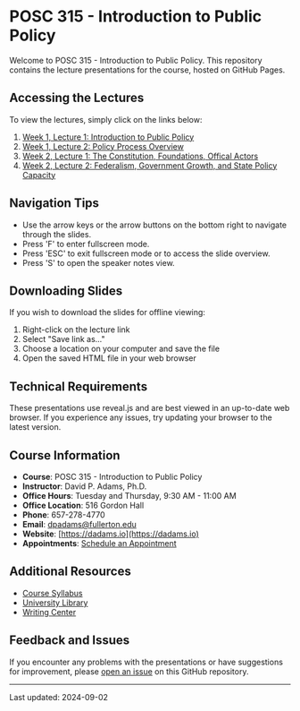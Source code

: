  
# POSC 315 - Introduction to Public Policy

Welcome to POSC 315 - Introduction to Public Policy. This repository contains the lecture presentations for the course, hosted on GitHub Pages.

## Accessing the Lectures

To view the lectures, simply click on the links below:

1. [Week 1, Lecture 1: Introduction to Public Policy](https://dadams-au.github.io/repo-name/week1-lecture1.html)
2. [Week 1, Lecture 2: Policy Process Overview](https://dadams-au.github.io/repo-name/week1-lecture2.html)
3. [Week 2, Lecture 1: The Constitution, Foundations, Offical Actors ](2.1_constitution_foundations/index.html)
4. [Week 2, Lecture 2: Federalism, Government Growth, and State Policy Capacity](2.2_federalism_growth/index.html)


## Navigation Tips

- Use the arrow keys or the arrow buttons on the bottom right to navigate through the slides.
- Press 'F' to enter fullscreen mode.
- Press 'ESC' to exit fullscreen mode or to access the slide overview.
- Press 'S' to open the speaker notes view.

## Downloading Slides

If you wish to download the slides for offline viewing:

1. Right-click on the lecture link
2. Select "Save link as..."
3. Choose a location on your computer and save the file
4. Open the saved HTML file in your web browser

## Technical Requirements

These presentations use reveal.js and are best viewed in an up-to-date web browser. If you experience any issues, try updating your browser to the latest version.

## Course Information

- **Course**: POSC 315 - Introduction to Public Policy
- **Instructor**: David P. Adams, Ph.D.
- **Office Hours**: Tuesday and Thursday, 9:30 AM - 11:00 AM
- **Office Location**: 516 Gordon Hall
- **Phone**: 657-278-4770
- **Email**: dpadams@fullerton.edu
- **Website**: [https://dadams.io](https://dadams.io)
- **Appointments**: [Schedule an Appointment](https://dadams.io/appointments)

## Additional Resources

- [Course Syllabus]([link-to-your-syllabus.pdf](https://raw.githubusercontent.com/dadams-AU/syllabi/main/POSC%20315%20Intro%20Policy/2024-25%20Fall/posc315_fall_2024.pdf))
- [University Library](https://www.library.fullerton.edu/)
- [Writing Center](https://english.fullerton.edu/writing_center/)

## Feedback and Issues

If you encounter any problems with the presentations or have suggestions for improvement, please [open an issue](https://github.com/dadams-au/repo-name/issues) on this GitHub repository.

---

Last updated: 2024-09-02